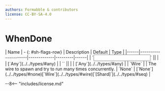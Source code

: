 ```yaml
---
authors: Formabble & contributors
license: CC-BY-SA-4.0
---
```



# WhenDone

<div class="sh-parameters" markdown="1">
| Name | - {: #sh-flags-row} | Description | Default | Type |
|------|---------------------|-------------|---------|------|
| `<input>` || | | [`Any`](../../types/#any) |
| `<output>` || | | [`Any`](../../types/#any) |
| `Wire` |  | The wire to spawn and try to run many times concurrently. | `None` | [`None`](../../types/#none)[`Wire`](../../types/#wire)[`[Shard]`](../../types/#seq) |

</div>



--8<-- "includes/license.md"

